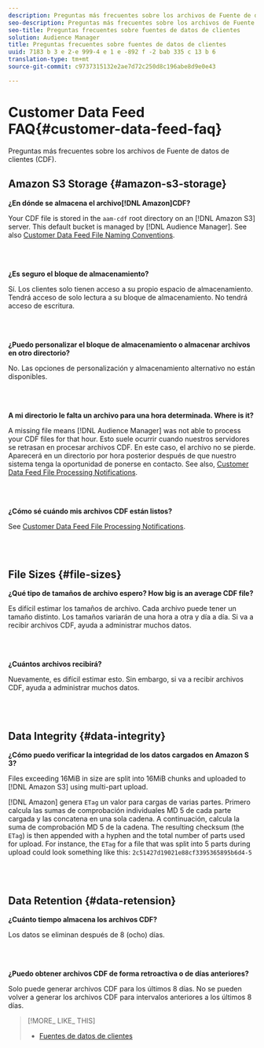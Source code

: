 ```yaml
---
description: Preguntas más frecuentes sobre los archivos de Fuente de datos de clientes (CDF).
seo-description: Preguntas más frecuentes sobre los archivos de Fuente de datos de clientes (CDF).
seo-title: Preguntas frecuentes sobre fuentes de datos de clientes
solution: Audience Manager
title: Preguntas frecuentes sobre fuentes de datos de clientes
uuid: 7183 b 3 e 2-e 999-4 e 1 e -892 f -2 bab 335 c 13 b 6
translation-type: tm+mt
source-git-commit: c9737315132e2ae7d72c250d8c196abe8d9e0e43

---
```



# Customer Data Feed FAQ{#customer-data-feed-faq}

Preguntas más frecuentes sobre los archivos de Fuente de datos de clientes (CDF).

## Amazon S3 Storage {#amazon-s3-storage}

**¿En dónde se almacena el archivo[!DNL Amazon]CDF?**

Your CDF file is stored in the `aam-cdf` root directory on an [!DNL Amazon S3] server. This default bucket is managed by [!DNL Audience Manager]. See also [Customer Data Feed File Naming Conventions](../features/cdf-files.md#cdf-naming-conventions).

<br> 

**¿Es seguro el bloque de almacenamiento?**

Sí. Los clientes solo tienen acceso a su propio espacio de almacenamiento. Tendrá acceso de solo lectura a su bloque de almacenamiento. No tendrá acceso de escritura.

<br> 

**¿Puedo personalizar el bloque de almacenamiento o almacenar archivos en otro directorio?**

No. Las opciones de personalización y almacenamiento alternativo no están disponibles.

<br> 

**A mi directorio le falta un archivo para una hora determinada. Where is it?**

A missing file means [!DNL Audience Manager] was not able to process your CDF files for that hour. Esto suele ocurrir cuando nuestros servidores se retrasan en procesar archivos CDF. En este caso, el archivo no se pierde. Aparecerá en un directorio por hora posterior después de que nuestro sistema tenga la oportunidad de ponerse en contacto. See also, [Customer Data Feed File Processing Notifications](../features/cdf-files.md#cdf-file-processing-notifications).

<br> 

**¿Cómo sé cuándo mis archivos CDF están listos?**

See [Customer Data Feed File Processing Notifications](../features/cdf-files.md#cdf-file-processing-notifications).

<br> 

## File Sizes {#file-sizes}

**¿Qué tipo de tamaños de archivo espero? How big is an average CDF file?**

Es difícil estimar los tamaños de archivo. Cada archivo puede tener un tamaño distinto. Los tamaños variarán de una hora a otra y día a día. Si va a recibir archivos CDF, ayuda a administrar muchos datos.

<br> 

**¿Cuántos archivos recibirá?**

Nuevamente, es difícil estimar esto. Sin embargo, si va a recibir archivos CDF, ayuda a administrar muchos datos.

<br> 

## Data Integrity {#data-integrity}

**¿Cómo puedo verificar la integridad de los datos cargados en Amazon S 3?**

Files exceeding 16MiB in size are split into 16MiB chunks and uploaded to [!DNL Amazon S3] using multi-part upload.

[!DNL Amazon] genera `ETag` un valor para cargas de varias partes. Primero calcula las sumas de comprobación individuales MD 5 de cada parte cargada y las concatena en una sola cadena. A continuación, calcula la suma de comprobación MD 5 de la cadena. The resulting checksum (the `ETag`) is then appended with a hyphen and the total number of parts used for upload. For instance, the `ETag` for a file that was split into 5 parts during upload could look something like this: `2c51427d19021e88cf3395365895b6d4-5`

<br> 

## Data Retention {#data-retension}

**¿Cuánto tiempo almacena los archivos CDF?**

Los datos se eliminan después de 8 (ocho) días.

<br> 

**¿Puedo obtener archivos CDF de forma retroactiva o de días anteriores?**

Solo puede generar archivos CDF para los últimos 8 días. No se pueden volver a generar los archivos CDF para intervalos anteriores a los últimos 8 días.

>[!MORE_ LIKE_ THIS]
>
>* [Fuentes de datos de clientes](../features/cdf-files.md)

